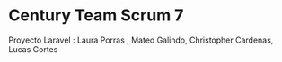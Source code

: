 # Century Team Scrum 7
 Proyecto Laravel :
 Laura Porras ,
 Mateo Galindo,
 Christopher Cardenas,
 Lucas Cortes
 
